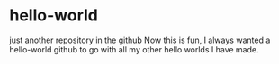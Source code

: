 # hello-world
just another repository in the github
Now this is fun, I always wanted a hello-world github to go with all my other hello worlds I have made.
